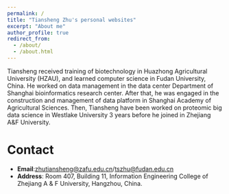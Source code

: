 ```yaml
---
permalink: /
title: "Tiansheng Zhu's personal websites"
excerpt: "About me"
author_profile: true
redirect_from: 
  - /about/
  - /about.html
---
```


Tiansheng received training of biotechnology in Huazhong Agricultural University (HZAU), and learned computer science in Fudan University, China. He worked on data management in the data center Department of Shanghai bioinformatics research center. After that, he was engaged in the construction and management of data platform in Shanghai Academy of Agricultural Sciences. Then, Tiansheng have been worked on proteomic big data science in Westlake University 3 years before he joined in Zhejiang A&F University.

Contact
======
* **Email**:zhutiansheng@zafu.edu.cn/tszhu@fudan.edu.cn
* **Address**:  Room 407, Building 11, Information Engineering College of Zhejiang A & F University, Hangzhou, China.
